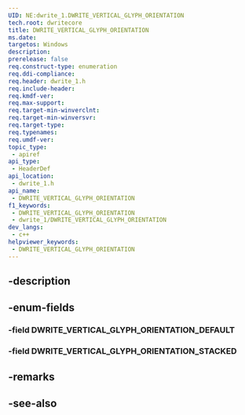 ```yaml
---
UID: NE:dwrite_1.DWRITE_VERTICAL_GLYPH_ORIENTATION
tech.root: dwritecore
title: DWRITE_VERTICAL_GLYPH_ORIENTATION
ms.date: 
targetos: Windows
description: 
prerelease: false
req.construct-type: enumeration
req.ddi-compliance: 
req.header: dwrite_1.h
req.include-header: 
req.kmdf-ver: 
req.max-support: 
req.target-min-winverclnt: 
req.target-min-winversvr: 
req.target-type: 
req.typenames: 
req.umdf-ver: 
topic_type:
 - apiref
api_type:
 - HeaderDef
api_location:
 - dwrite_1.h
api_name:
 - DWRITE_VERTICAL_GLYPH_ORIENTATION
f1_keywords:
 - DWRITE_VERTICAL_GLYPH_ORIENTATION
 - dwrite_1/DWRITE_VERTICAL_GLYPH_ORIENTATION
dev_langs:
 - c++
helpviewer_keywords:
 - DWRITE_VERTICAL_GLYPH_ORIENTATION
---
```


## -description

## -enum-fields

### -field DWRITE_VERTICAL_GLYPH_ORIENTATION_DEFAULT

### -field DWRITE_VERTICAL_GLYPH_ORIENTATION_STACKED

## -remarks

## -see-also

